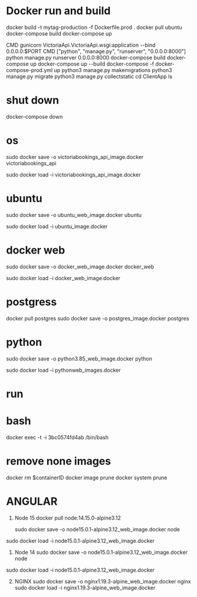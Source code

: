 # Docker run and build

docker build -t mytag-production -f Dockerfile.prod .
docker pull ubuntu
docker-compose build
docker-compose up

CMD gunicorn VictoriaApi.VictoriaApi.wsgi:application --bind 0.0.0.0:\$PORT
CMD ["python", "manage.py", "runserver", "0.0.0.0:8000"]
python manage.py runserver 0.0.0.0:8000
docker-compose build
docker-compose up
docker-compose up --build
docker-compose -f docker-compose-prod.yml up
python3 manage.py makemigrations
python3 manage.py migrate
python3 manage.py collectstatic
cd ClientApp ls

# shut down

docker-compose down

# os

sudo docker save -o victoriabookings_api_image.docker victoriabookings_api

sudo docker load -i victoriabookings_api_image.docker

# ubuntu

sudo docker save -o ubuntu_web_image.docker ubuntu

sudo docker load -i ubuntu_image.docker

# docker web

sudo docker save -o docker_web_image.docker docker_web

sudo docker load -i docker_web_image.docker

# postgress

docker pull postgres
sudo docker save -o postgres_image.docker postgres

# python

sudo docker save -o python3.85_web_image.docker python

sudo docker load -i pythonweb_images.docker

# run

# bash

docker exec -t -i 3bc0574fd4ab /bin/bash

# remove none images

docker rm \$containerID
docker image prune
docker system prune

# ANGULAR

1. Node 15
   docker pull node:14.15.0-alpine3.12
   
   sudo docker save -o node15.0.1-alpine3.12_web_image.docker node

sudo docker load -i node15.0.1-alpine3.12_web_image.docker

1. Node 14
   sudo docker save -o node15.0.1-alpine3.12_web_image.docker node

sudo docker load -i node15.0.1-alpine3.12_web_image.docker

2. NGINX
   sudo docker save -o nginx1.19.3-alpine_web_image.docker nginx
   sudo docker load -i nginx1.19.3-alpine_web_image.docker
